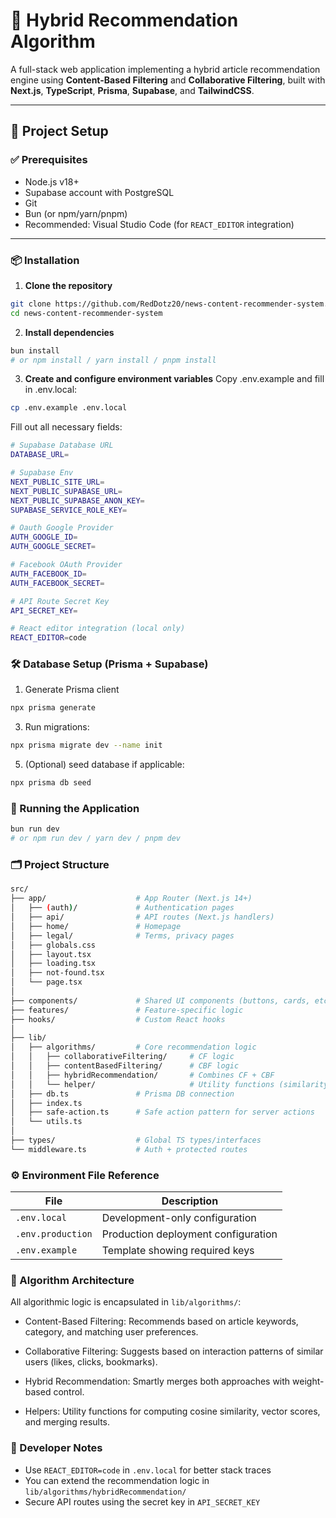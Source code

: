# 🧠 Hybrid Recommendation Algorithm

A full-stack web application implementing a hybrid article recommendation engine using **Content-Based Filtering** and **Collaborative Filtering**, built with **Next.js**, **TypeScript**, **Prisma**, **Supabase**, and **TailwindCSS**.

---

## 🚀 Project Setup

### ✅ Prerequisites

- Node.js v18+
- Supabase account with PostgreSQL
- Git
- Bun (or npm/yarn/pnpm)
- Recommended: Visual Studio Code (for `REACT_EDITOR` integration)

---

### 📦 Installation

1. **Clone the repository**

```bash
git clone https://github.com/RedDotz20/news-content-recommender-system.git
cd news-content-recommender-system
```

2. **Install dependencies**

```bash
bun install
# or npm install / yarn install / pnpm install
```

3. **Create and configure environment variables**
Copy .env.example and fill in .env.local:
```bash
cp .env.example .env.local
```
Fill out all necessary fields:
```bash
# Supabase Database URL
DATABASE_URL=

# Supabase Env
NEXT_PUBLIC_SITE_URL=
NEXT_PUBLIC_SUPABASE_URL=
NEXT_PUBLIC_SUPABASE_ANON_KEY=
SUPABASE_SERVICE_ROLE_KEY=

# Oauth Google Provider
AUTH_GOOGLE_ID=
AUTH_GOOGLE_SECRET=

# Facebook OAuth Provider
AUTH_FACEBOOK_ID=
AUTH_FACEBOOK_SECRET=

# API Route Secret Key
API_SECRET_KEY=

# React editor integration (local only)
REACT_EDITOR=code

```

### 🛠️ Database Setup (Prisma + Supabase)
1. Generate Prisma client
```bash
npx prisma generate
```

3. Run migrations:
```bash
npx prisma migrate dev --name init
```

5. (Optional) seed database if applicable:
```bash
npx prisma db seed
```

### 🧪 Running the Application
```bash
bun run dev
# or npm run dev / yarn dev / pnpm dev
```

### 🗂️ Project Structure
```bash
src/
├── app/                    # App Router (Next.js 14+)
│   ├── (auth)/             # Authentication pages
│   ├── api/                # API routes (Next.js handlers)
│   ├── home/               # Homepage
│   ├── legal/              # Terms, privacy pages
│   ├── globals.css
│   ├── layout.tsx
│   ├── loading.tsx
│   ├── not-found.tsx
│   └── page.tsx
│
├── components/             # Shared UI components (buttons, cards, etc.)
├── features/               # Feature-specific logic
├── hooks/                  # Custom React hooks
│
├── lib/
│   ├── algorithms/         # Core recommendation logic
│   │   ├── collaborativeFiltering/     # CF logic
│   │   ├── contentBasedFiltering/      # CBF logic
│   │   ├── hybridRecommendation/       # Combines CF + CBF
│   │   └── helper/                     # Utility functions (similarity, normalization)
│   ├── db.ts               # Prisma DB connection
│   ├── index.ts
│   ├── safe-action.ts      # Safe action pattern for server actions
│   └── utils.ts
│
├── types/                  # Global TS types/interfaces
└── middleware.ts           # Auth + protected routes
```

### ⚙️ Environment File Reference
| File    | Description |
| -------- | ------- |
| `.env.local`  | Development-only configuration |
| `.env.production` | Production deployment configuration |
| `.env.example`    | Template showing required keys|

### 🧠 Algorithm Architecture
All algorithmic logic is encapsulated in `lib/algorithms/`:
- Content-Based Filtering: 
Recommends based on article keywords, category, and matching user preferences.

- Collaborative Filtering: 
Suggests based on interaction patterns of similar users (likes, clicks, bookmarks).

- Hybrid Recommendation: 
Smartly merges both approaches with weight-based control.

- Helpers: 
Utility functions for computing cosine similarity, vector scores, and merging results.

### 📌 Developer Notes
- Use `REACT_EDITOR=code` in `.env.local` for better stack traces
- You can extend the recommendation logic in `lib/algorithms/hybridRecommendation/`
- Secure API routes using the secret key in `API_SECRET_KEY`
